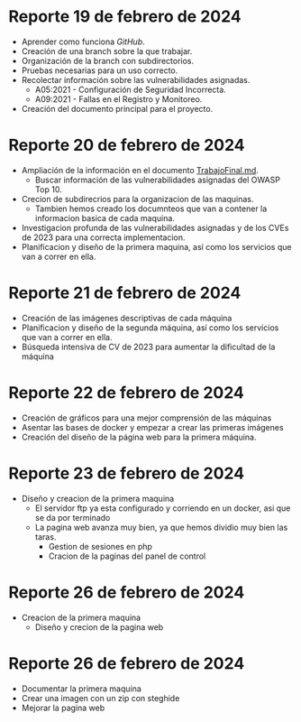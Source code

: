 # Reporte 19 de febrero de 2024


- Aprender como funciona *GitHub*.
- Creación de una branch sobre la que trabajar.
- Organización de la branch con subdirectorios.
- Pruebas necesarias para un uso correcto.
- Recolectar información sobre las vulnerabilidades asignadas.
    - A05:2021 - Configuración de Seguridad Incorrecta.
    - A09:2021 - Fallas en el Registro y Monitoreo.
- Creación del documento principal para el proyecto.


# Reporte 20 de febrero de 2024

- Ampliación de la información en el documento [TrabajoFinal.md](https://github.com/Dani-ITB24/Proyecto-Final/blob/Grupo1(Jordi-JoanMaria-Genis)/Documentacion/TrabajoFinal.md).
    - Buscar información de las vulnerabilidades asignadas del OWASP Top 10.
- Crecion de subdirecrios para la organizacion de las maquinas.
	- Tambien hemos creado los documnteos que van a contener la informacion basica de cada maquina. 
- Investigacion profunda de las vulnerabilidades asignadas y de los CVEs de 2023 para una correcta implementacion.
- Planificacion y diseño de la primera maquina, así como los servicios que van a correr en ella.


# Reporte 21 de febrero de 2024

- Creación de las imágenes descriptivas de cada máquina
- Planificacion y diseño de la segunda máquina, así como los servicios que van a correr en ella.
- Búsqueda intensiva de CV de 2023 para aumentar la dificultad de la máquina

# Reporte 22 de febrero de 2024

- Creación de gráficos para una mejor comprensión de las máquinas
- Asentar las bases de docker y empezar a crear las primeras imágenes
- Creación del diseño de la página web para la primera máquina.

# Reporte 23 de febrero de 2024

- Diseño y creacion de la primera maquina
    - El servidor ftp ya esta configurado y corriendo en un docker, asi que se da por terminado
    - La pagina web avanza muy bien, ya que hemos dividio muy bien las taras.
        - Gestion de sesiones en php
        - Cracion de la paginas del panel de control 


# Reporte 26 de febrero de 2024

- Creacion de la primera maquina
    - Diseño y crecion de la pagina web


# Reporte 26 de febrero de 2024

- Documentar la primera maquina
- Crear una imagen con un zip con steghide
- Mejorar la pagina web